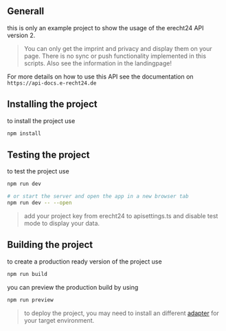 ## Generall

this is only an example project to show the usage of the erecht24 API version 2.

> You can only get the imprint and privacy and display them on your page. There is no sync or push functionality implemented in this scripts. Also see the information in the landingpage!

For more details on how to use this API see the documentation on `https://api-docs.e-recht24.de`

## Installing the project

to install the project use

```bash
npm install
```

## Testing the project

to test the project use

```bash
npm run dev

# or start the server and open the app in a new browser tab
npm run dev -- --open
```

> add your project key from erecht24 to apisettings.ts and disable test mode to display your data.

## Building the project

to create a production ready version of the project use

```bash
npm run build
```

you can preview the production build by using

```bash
npm run preview
```

> to deploy the project, you may need to install an different [adapter](https://svelte.dev/docs/kit/adapters) for your target environment.
